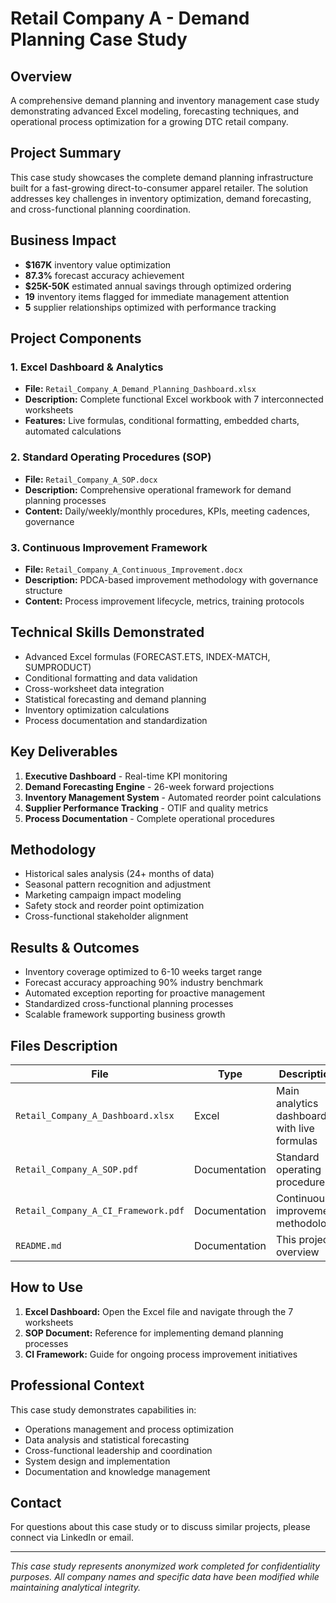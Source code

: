 # Retail Company A - Demand Planning Case Study

## Overview
A comprehensive demand planning and inventory management case study demonstrating advanced Excel modeling, forecasting techniques, and operational process optimization for a growing DTC retail company.

## Project Summary
This case study showcases the complete demand planning infrastructure built for a fast-growing direct-to-consumer apparel retailer. The solution addresses key challenges in inventory optimization, demand forecasting, and cross-functional planning coordination.

## Business Impact
- **$167K** inventory value optimization
- **87.3%** forecast accuracy achievement
- **$25K-50K** estimated annual savings through optimized ordering
- **19** inventory items flagged for immediate management attention
- **5** supplier relationships optimized with performance tracking

## Project Components

### 1. Excel Dashboard & Analytics
- **File:** `Retail_Company_A_Demand_Planning_Dashboard.xlsx`
- **Description:** Complete functional Excel workbook with 7 interconnected worksheets
- **Features:** Live formulas, conditional formatting, embedded charts, automated calculations

### 2. Standard Operating Procedures (SOP)
- **File:** `Retail_Company_A_SOP.docx`
- **Description:** Comprehensive operational framework for demand planning processes
- **Content:** Daily/weekly/monthly procedures, KPIs, meeting cadences, governance

### 3. Continuous Improvement Framework
- **File:** `Retail_Company_A_Continuous_Improvement.docx`
- **Description:** PDCA-based improvement methodology with governance structure
- **Content:** Process improvement lifecycle, metrics, training protocols

## Technical Skills Demonstrated
- Advanced Excel formulas (FORECAST.ETS, INDEX-MATCH, SUMPRODUCT)
- Conditional formatting and data validation
- Cross-worksheet data integration
- Statistical forecasting and demand planning
- Inventory optimization calculations
- Process documentation and standardization

## Key Deliverables
1. **Executive Dashboard** - Real-time KPI monitoring
2. **Demand Forecasting Engine** - 26-week forward projections
3. **Inventory Management System** - Automated reorder point calculations
4. **Supplier Performance Tracking** - OTIF and quality metrics
5. **Process Documentation** - Complete operational procedures

## Methodology
- Historical sales analysis (24+ months of data)
- Seasonal pattern recognition and adjustment
- Marketing campaign impact modeling
- Safety stock and reorder point optimization
- Cross-functional stakeholder alignment

## Results & Outcomes
- Inventory coverage optimized to 6-10 weeks target range
- Forecast accuracy approaching 90% industry benchmark
- Automated exception reporting for proactive management
- Standardized cross-functional planning processes
- Scalable framework supporting business growth

## Files Description

| File | Type | Description |
|------|------|-------------|
| `Retail_Company_A_Dashboard.xlsx` | Excel | Main analytics dashboard with live formulas |
| `Retail_Company_A_SOP.pdf` | Documentation | Standard operating procedures |
| `Retail_Company_A_CI_Framework.pdf` | Documentation | Continuous improvement methodology |
| `README.md` | Documentation | This project overview |

## How to Use
1. **Excel Dashboard:** Open the Excel file and navigate through the 7 worksheets
2. **SOP Document:** Reference for implementing demand planning processes
3. **CI Framework:** Guide for ongoing process improvement initiatives

## Professional Context
This case study demonstrates capabilities in:
- Operations management and process optimization
- Data analysis and statistical forecasting
- Cross-functional leadership and coordination
- System design and implementation
- Documentation and knowledge management

## Contact
For questions about this case study or to discuss similar projects, please connect via LinkedIn or email.

---
*This case study represents anonymized work completed for confidentiality purposes. All company names and specific data have been modified while maintaining analytical integrity.*

